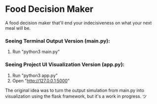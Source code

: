 # Food Decision Maker
A food decision maker that'll end your indecisiveness on what your next meal will be. 

### Seeing Terminal Output Version (main.py):
1. Run "python3 main.py"

### Seeing Project UI Visualization Version (app.py):
1. Run "python3 app.py"
2. Open "http://127.0.0.1:5000"

The original idea was to turn the output simulation from main.py into visualization using the flask framework, but it's a work in progress. ツ


